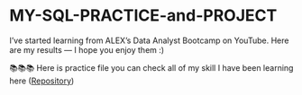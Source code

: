 # MY-SQL-PRACTICE-and-PROJECT
I’ve started learning from ALEX’s Data Analyst Bootcamp on YouTube. Here are my results — I hope you enjoy them :)

📚📚📚 Here is practice file you can check all of my skill I have been learning here  ([Repository](https://github.com/jaypupu2006/Line-Fast-Robot))
